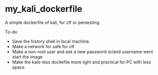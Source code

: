 # my_kali_dockerfile
A simple dockerfile of kali, for ctf or pentesting 


To-do
- Save the history shell in local machine.
- Make a network for safe for ctf
- Make a non-root user and ask a new password or/and username went start the image
- Make the kale-less dockefile more light and practical for PC with less space
